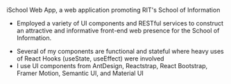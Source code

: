 iSchool Web App, a web application promoting RIT's School of Information

* Employed a variety of UI components and RESTful services to construct an attractive and informative front-end web
presence for the School of Information.

- Several of my components are functional and stateful where heavy uses of React Hooks (useState, useEffect) were involved
- I use UI components from AntDesign, Reactstrap, React Bootstrap, Framer Motion, Semantic UI, and Material UI 
